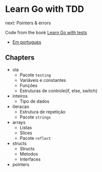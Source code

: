 # Learn Go with TDD

next: Pointers & errors

Code from the book [Learn Go with tests](https://quii.gitbook.io/learn-go-with-tests/)

* [Em portugues](https://larien.gitbook.io/aprenda-go-com-testes/)

## Chapters

* ola
    * Pacote `testing`
    * Variáveis e constantes
    * Funções
    * Estruturas de controle(if, else, switch)
* inteiros
    * Tipo de dados
* iteracao
    * Estrutura de repetição
    * Pacote `strings`
* arrays
    * Listas
    * Slices
    * Pacote `reflect`
* structs
    * Structs
    * Metodos
    * Interfaces
* pointers
